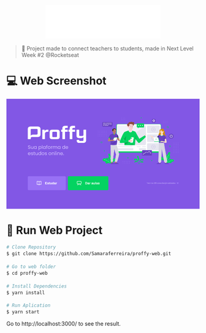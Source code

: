 <p align="center">
  <img src=".github/logo.svg" alt="Proffy" width="300"/>
</p>

> :rocket: Project made to connect teachers to students, made in Next Level Week #2 @Rocketseat

# :computer: Web Screenshot

<div style="display: flex; flex-direction: 'row'; align-items: 'center';">
  <img src=".github/web-landing.png" width="600px">
</div>

# :construction_worker: Run Web Project
```bash
# Clone Repository
$ git clone https://github.com/Samaraferreira/proffy-web.git

# Go to web folder
$ cd proffy-web

# Install Dependencies
$ yarn install

# Run Aplication
$ yarn start
```
Go to http://localhost:3000/ to see the result.
